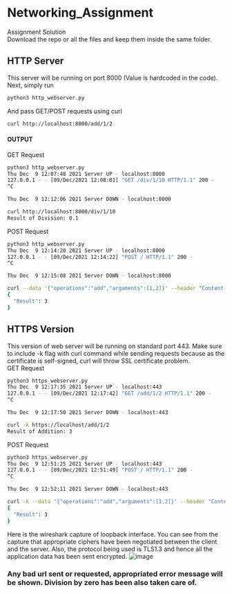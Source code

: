 # Networking_Assignment
Assignment Solution<br>
Download the repo or all the files and keep them inside the same folder.
<br>
## HTTP Server
This server will be running on port 8000 (Value is hardcoded in the code). Next, simply run
```Bash
python3 http_webserver.py
```
And pass GET/POST requests using curl
```Bash
curl http://localhost:8000/add/1/2
```
#### OUTPUT
GET Request
```Bash
python3 http_webserver.py 
Thu Dec  9 12:07:48 2021 Server UP - localhost:8000
127.0.0.1 - - [09/Dec/2021 12:08:01] "GET /div/1/10 HTTP/1.1" 200 -
^C

Thu Dec  9 12:12:06 2021 Server DOWN - localhost:8000
```
```Bash
curl http://localhost:8000/div/1/10
Result of Division: 0.1                                                                                           
```
POST Request
```Bash
python3 http_webserver.py
Thu Dec  9 12:14:20 2021 Server UP - localhost:8000
127.0.0.1 - - [09/Dec/2021 12:14:22] "POST / HTTP/1.1" 200 -
^C

Thu Dec  9 12:15:08 2021 Server DOWN - localhost:8000
```
```Bash
curl --data '{"operations":"add","arguments":[1,2]}' --header "Content-Type: application/json" http://localhost:8000    
{
  "Result": 3
}                                                                                                                     
```
## HTTPS Version
This version of web server will be running on standard port 443. Make sure to include -k flag with curl command while sending requests because as the certificate is self-signed, curl will throw SSL certificate problem.<br>
GET Request
```Bash
python3 https_webserver.py 
Thu Dec  9 12:17:35 2021 Server UP - localhost:443
127.0.0.1 - - [09/Dec/2021 12:17:42] "GET /add/1/2 HTTP/1.1" 200 -
^C

Thu Dec  9 12:17:50 2021 Server DOWN - localhost:443

```
```Bash
curl -k https://localhost/add/1/2
Result of Addition: 3                                                                                                 
```
POST Request
```Bash
python3 https_webserver.py
Thu Dec  9 12:51:25 2021 Server UP - localhost:443
127.0.0.1 - - [09/Dec/2021 12:51:49] "POST / HTTP/1.1" 200 -
^C

Thu Dec  9 12:52:11 2021 Server DOWN - localhost:443

```
```Bash
curl -k --data '{"operations":"add","arguments":[1,2]}' --header "Content-Type: application/json" https://localhost    60 ⨯
{
  "Result": 3
}                                                                                                                               
```
Here is the wireshark capture of loopback interface. You can see from the capture that appropriate ciphers have been negotiated between the client and the server. Also, the protocol being used is TLS1.3 and hence all the application data has been sent encrypted. 
![image](https://user-images.githubusercontent.com/77736184/145451168-e186ad8a-98af-4463-beef-3f0f285e5b6d.png)

### Any bad url sent or requested, appropriated error message will be shown. Division by zero has been also taken care of. 
